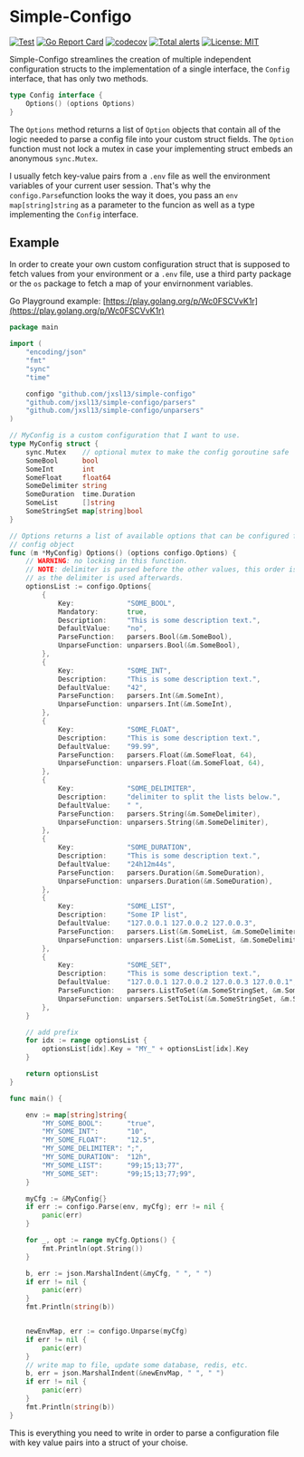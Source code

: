 # Simple-Configo

[![Test](https://github.com/jxsl13/simple-configo/actions/workflows/build.yaml/badge.svg)](https://github.com/jxsl13/simple-configo/actions/workflows/build.yaml) [![Go Report Card](https://goreportcard.com/badge/github.com/jxsl13/simple-configo)](https://goreportcard.com/report/github.com/jxsl13/simple-configo) [![codecov](https://codecov.io/gh/jxsl13/simple-configo/branch/master/graph/badge.svg?token=noNR6ork0u)](https://codecov.io/gh/jxsl13/simple-configo) [![Total alerts](https://img.shields.io/lgtm/alerts/g/jxsl13/simple-configo.svg?logo=lgtm&logoWidth=18)](https://lgtm.com/projects/g/jxsl13/simple-configo/alerts/) [![License: MIT](https://img.shields.io/badge/License-MIT-blue.svg)](https://opensource.org/licenses/MIT)

Simple-Configo streamlines the creation of multiple independent configuration structs to the implementation of a single interface, the `Config` interface, that has only two methods.

```go
type Config interface {
    Options() (options Options)
}
```

The `Options` method returns a list of `Option` objects that contain all of the logic needed to parse a config file into your custom struct fields.
The `Option` function must not lock a mutex in case your implementing struct embeds an anonymous `sync.Mutex`.

I usually fetch key-value pairs from a `.env` file as well the environment variables of your current user session.
That's why the `configo.Parse`function looks the way it does, you pass an `env map[string]string` as a parameter to the funcion as well as a type implementing the `Config` interface.

## Example

In order to create your own custom configuration struct that is supposed to fetch values from your environment or a `.env` file, use a third party package or the `os` package to fetch a map of your envirnonment variables.

Go Playground example: [https://play.golang.org/p/Wc0FSCVvK1r](https://play.golang.org/p/Wc0FSCVvK1r)

```go
package main

import (
    "encoding/json"
    "fmt"
    "sync"
    "time"

    configo "github.com/jxsl13/simple-configo"
    "github.com/jxsl13/simple-configo/parsers"
    "github.com/jxsl13/simple-configo/unparsers"
)

// MyConfig is a custom configuration that I want to use.
type MyConfig struct {
    sync.Mutex    // optional mutex to make the config goroutine safe
    SomeBool      bool
    SomeInt       int
    SomeFloat     float64
    SomeDelimiter string
    SomeDuration  time.Duration
    SomeList      []string
    SomeStringSet map[string]bool
}

// Options returns a list of available options that can be configured for this
// config object
func (m *MyConfig) Options() (options configo.Options) {
    // WARNING: no locking in this function.
    // NOTE: delimiter is parsed before the other values, this order is important,
    // as the delimiter is used afterwards.
    optionsList := configo.Options{
        {
            Key:             "SOME_BOOL",
            Mandatory:       true,
            Description:     "This is some description text.",
            DefaultValue:    "no",
            ParseFunction:   parsers.Bool(&m.SomeBool),
            UnparseFunction: unparsers.Bool(&m.SomeBool),
        },
        {
            Key:             "SOME_INT",
            Description:     "This is some description text.",
            DefaultValue:    "42",
            ParseFunction:   parsers.Int(&m.SomeInt),
            UnparseFunction: unparsers.Int(&m.SomeInt),
        },
        {
            Key:             "SOME_FLOAT",
            Description:     "This is some description text.",
            DefaultValue:    "99.99",
            ParseFunction:   parsers.Float(&m.SomeFloat, 64),
            UnparseFunction: unparsers.Float(&m.SomeFloat, 64),
        },
        {
            Key:             "SOME_DELIMITER",
            Description:     "delimiter to split the lists below.",
            DefaultValue:    " ",
            ParseFunction:   parsers.String(&m.SomeDelimiter),
            UnparseFunction: unparsers.String(&m.SomeDelimiter),
        },
        {
            Key:             "SOME_DURATION",
            Description:     "This is some description text.",
            DefaultValue:    "24h12m44s",
            ParseFunction:   parsers.Duration(&m.SomeDuration),
            UnparseFunction: unparsers.Duration(&m.SomeDuration),
        },
        {
            Key:             "SOME_LIST",
            Description:     "Some IP list",
            DefaultValue:    "127.0.0.1 127.0.0.2 127.0.0.3",
            ParseFunction:   parsers.List(&m.SomeList, &m.SomeDelimiter),
            UnparseFunction: unparsers.List(&m.SomeList, &m.SomeDelimiter),
        },
        {
            Key:             "SOME_SET",
            Description:     "This is some description text.",
            DefaultValue:    "127.0.0.1 127.0.0.2 127.0.0.3 127.0.0.1",
            ParseFunction:   parsers.ListToSet(&m.SomeStringSet, &m.SomeDelimiter),
            UnparseFunction: unparsers.SetToList(&m.SomeStringSet, &m.SomeDelimiter),
        },
    }

    // add prefix
    for idx := range optionsList {
        optionsList[idx].Key = "MY_" + optionsList[idx].Key
    }

    return optionsList
}

func main() {

    env := map[string]string{
        "MY_SOME_BOOL":      "true",
        "MY_SOME_INT":       "10",
        "MY_SOME_FLOAT":     "12.5",
        "MY_SOME_DELIMITER": ";",
        "MY_SOME_DURATION":  "12h",
        "MY_SOME_LIST":      "99;15;13;77",
        "MY_SOME_SET":       "99;15;13;77;99",
    }

    myCfg := &MyConfig{}
    if err := configo.Parse(env, myCfg); err != nil {
        panic(err)
    }

    for _, opt := range myCfg.Options() {
        fmt.Println(opt.String())
    }

    b, err := json.MarshalIndent(&myCfg, " ", " ")
    if err != nil {
        panic(err)
    }
    fmt.Println(string(b))


    newEnvMap, err := configo.Unparse(myCfg)
    if err != nil {
        panic(err)
    }
    // write map to file, update some database, redis, etc.
    b, err = json.MarshalIndent(&newEnvMap, " ", " ")
    if err != nil {
        panic(err)
    }
    fmt.Println(string(b))
}
```

This is everything you need to write in order to parse a configuration file with key value pairs into a struct of your choise.
